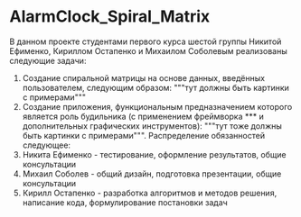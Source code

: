 # AlarmClock_Spiral_Matrix
В данном проекте студентами первого курса шестой группы Никитой Ефименко, Кириллом Остапенко и Михаилом Соболевым реализованы следующие задачи:
  1) Создание спиральной матрицы на основе данных, введённых пользователем, следующим образом: 
      """тут должны быть картинки с примерами"""
  2) Создание приложения, функциональным предназначением которого является роль будильника (с применением фреймворка *** и дополнительных графических инструментов):
      """тут тоже должны быть картинки с примерами""".
Распределение обязанностей следующее:
  1) Никита Ефименко - тестирование, оформление результатов, общие консультации 
  2) Михаил Соболев - общий дизайн, подготовка презентации, общие консультации
  3) Кирилл Остапенко - разработка алгоритмов и методов решения, написание кода, формулирование постановки задач
